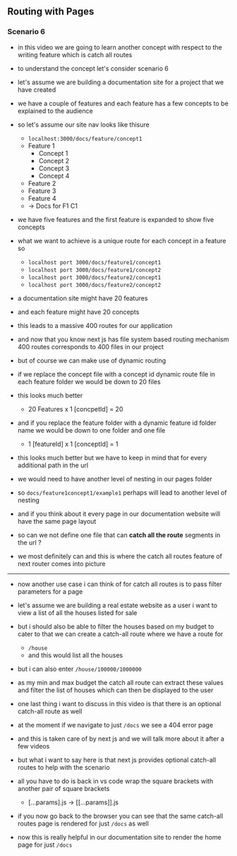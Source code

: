 ###

## Routing with Pages

### Scenario 6

- in this video we are going to learn another concept with respect to the writing feature which is catch all routes
- to understand the concept let's consider scenario 6
- let's assume we are building a documentation site for a project that we have created
- we have a couple of features and each feature has a few concepts to be explained to the audience
- so let's assume our site nav looks like thisure
  - `localhost:3000/docs/feature/concept1`
  - Feature 1
    - Concept 1
    - Concept 2
    - Concept 3
    - Concept 4
  - Feature 2
  - Feature 3
  - Feature 4
  - → Docs for F1 C1
- we have five features and the first feature is expanded to show five concepts
- what we want to achieve is a unique route for each concept in a feature so
  - `localhost port 3000/docs/feature1/concept1`
  - `localhost port 3000/docs/feature1/concept2`
  - `localhost port 3000/docs/feature2/concept1`
  - `localhost port 3000/docs/feature2/concept2`
- a documentation site might have 20 features
- and each feature might have 20 concepts
- this leads to a massive 400 routes for our application
- and now that you know next js has file system based routing mechanism 400 routes corresponds to 400 files in our project
- but of course we can make use of dynamic routing
- if we replace the concept file with a concept id dynamic route file in each feature folder we would be down to 20 files
- this looks much better
  - 20 Features x 1 [concpetId] = 20
- and if you replace the feature folder with a dynamic feature id folder name we would be down to one folder and one file
  - 1 [featureId] x 1 [conceptId] = 1
- this looks much better but we have to keep in mind that for every additional path in the url

- we would need to have another level of nesting in our pages folder
- so `docs/feature1concept1/example1` perhaps will lead to another level of nesting
- and if you think about it every page in our documentation website will have the same page layout
- so can we not define one file that can **catch all the route** segments in the url ?
- we most definitely can and this is where the catch all routes feature of next router comes into picture

---

- now another use case i can think of for catch all routes is to pass filter parameters for a page
- let's assume we are building a real estate website as a user i want to view a list of all the houses listed for sale
- but i should also be able to filter the houses based on my budget to cater to that we can create a catch-all route where we have a route for
  - `/house`
  - and this would list all the houses
- but i can also enter `/house/100000/1000000`
- as my min and max budget the catch all route can extract these values and filter the list of houses which can then be displayed to the user

- one last thing i want to discuss in this video is that there is an optional catch-all route as well
- at the moment if we navigate to just `/docs` we see a 404 error page
- and this is taken care of by next js and we will talk more about it after a few videos
- but what i want to say here is that next js provides optional catch-all routes to help with the scenario
- all you have to do is back in vs code wrap the square brackets with another pair of square brackets
  - […params].js → [[…params]].js
- if you now go back to the browser you can see that the same catch-all routes page is rendered for just `/docs` as well
- now this is really helpful in our documentation site to render the home page for just `/docs`
